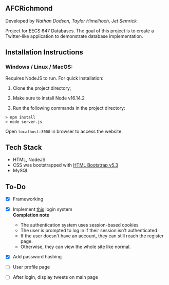 ## AFCRichmond
Developed by *Nathan Dodson, Taylor Himelhoch, Jet Semrick*

Project for EECS 647 Databases. The goal of this project is to create a Twitter-like application to demonstrate database implementation.

## Installation Instructions

### Windows / Linux / MacOS:
Requires NodeJS to run. For quick installation:

1) Clone the project directory;

2) Make sure to install Node v16.14.2

3) Run the following commands in the project directory:

```
> npm install
> node server.js
```

Open `localhost:3000` in browser to access the website.

## Tech Stack
- HTML, NodeJS
- CSS was bootstrapped with [HTML Bootstrap v5.3](https://getbootstrap.com/docs/5.1/getting-started/introduction/)
- MySQL

## To-Do

- [X] Frameworking
- [X] Implement [this](https://codeshack.io/basic-login-system-nodejs-express-mysql/) login system    
**Completion note**
    - The authentication system uses session-based cookies
    - The user is prompted to log in if their session isn't authenticated
    - If the user doesn't have an account, they can still reach the register page.
    - Otherwise, they can view the whole site like normal.
- [X] Add password hashing
- [ ] User profile page
- [ ] After login, display tweets on main page


